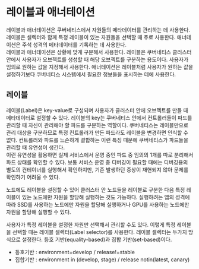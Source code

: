 # 레이블과 애너테이션
레이블과 애너테이션은 쿠버네티스에서 자원들의 메타데이터를 관리하는 데 사용한다. 레이블은 셀렉터와 함께 특정 레이블이 있는 자원들을 선택할 때 주로 사용한다. 애너테이션은 주석 성격의 메타데이터를 기록하는 데 사용한다.  
레이블과 애너테이션은 상황에 맞게 구분해서 사용한다. 레이블은 쿠버네티스 클러스터 안에서 사용자가 오브젝트를 생성할 때 해당 오브젝트를 구분하는 용도이다. 사용자가 임의로 원하는 값을 지정해서 사용한다. 애너테이션은 레이블처럼 사용자가 원하는 값을 설정하기보다 쿠버네티스 시스템에서 필요한 정보들을 표시하는 데에 사용한다.  


## 레이블
레이블(Label)은 key-value로 구성되며 사용자가 클러스터 안에 오브젝트를 만들 때 메타데이터로 설정할 수 있다. 레이블의 key는 쿠버네티스 안에서 컨트롤러들이 파드를 관리할 때 자신이 관리해야 할 파드를 구분하는 역할이다. 쿠버네티스는 레이블만으로 관리 대상을 구분하므로 특정 컨트롤러가 만든 파드라도 레이블을 변경하면 인식할 수 없다. 컨트롤러와 파드를 느슨하게 결합하는 이런 특징 때문에 쿠버네티스가 파드들을 관리할 때 유연성이 생긴다.  
이런 유연성을 활용하면 실제 서비스에서 운영 중인 파드 중 임의의 1개를 따로 분리해서 파드 상태를 확인할 수 있다. 보통 서비스 운영 중 디버깅이 필요할 때에는 디버깅용의 별도의 컨테이너를 실행해서 확인하지만, 기존 발생하던 증상이 재현되지 않아 문제를 확인하기 어려울 수 있다.  

노드에도 레이블을 설정할 수 있어 클러스터 안 노드들을 레이블로 구분한 다음 특정 레이블이 있는 노드에만 자원을 할당해 실행하는 것도 가능하다. 실행하려는 앱의 성격에 따라 SSD를 사용하는 노드에만 자원을 할당해 실행하거나 GPU를 사용하는 노드에만 자원을 할당해 실행할 수 있다.  

사용자가 특정 레이블을 설정한 자원만 선택해서 관리할 수도 있다. 이렇게 특정 레이블을 선택할 때는 레이블 셀렉터(Label selector)를 사용한다. 레이블 셀렉터는 두가지 방식으로 설정한다. 등호 기반(equality-based)과 집합 기반(set-based)이다.

* 등호기반 : environment=develop   /   release!=stable
* 집합기반 : environment in (develop, stage)   /   release notin(latest, canary)




